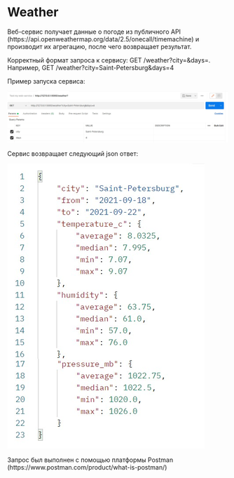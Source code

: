 <h1>Weather </h1>

<p> Веб-сервис получает данные о погоде из публичного API (https://api.openweathermap.org/data/2.5/onecall/timemachine) и производит их агрегацию, после чего возвращает результат. 

Корректный формат запроса к сервису: GET /weather?city=<city>&days=<n>. Например, GET /weather?city=Saint-Petersburg&days=4 </p>

<p>Пример запуска сервиса: </p>
<img alt="GET http://127.0.0.1:5000/weather?city=Saint-Petersburg&days=4" src="README/Request.jpg"> 

<p>Сервис возвращает следующий json ответ: </p>
<img alt="error" src="README/Response.jpg"> 

<p>Запрос был выполнен с помощью платформы Postman (https://www.postman.com/product/what-is-postman/) </p>
